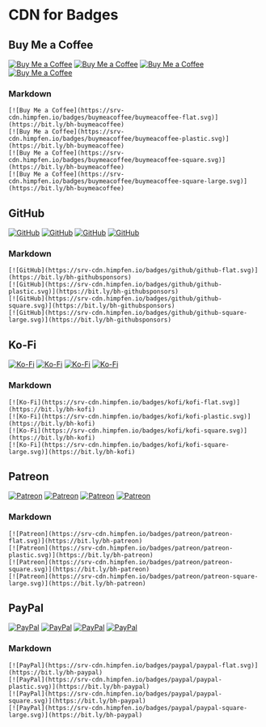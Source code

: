 # CDN for Badges

## Buy Me a Coffee

[![Buy Me a Coffee](https://srv-cdn.himpfen.io/badges/buymeacoffee/buymeacoffee-flat.svg)](https://bit.ly/bh-buymeacoffee)
[![Buy Me a Coffee](https://srv-cdn.himpfen.io/badges/buymeacoffee/buymeacoffee-plastic.svg)](https://bit.ly/bh-buymeacoffee)
[![Buy Me a Coffee](https://srv-cdn.himpfen.io/badges/buymeacoffee/buymeacoffee-square.svg)](https://bit.ly/bh-buymeacoffee)
[![Buy Me a Coffee](https://srv-cdn.himpfen.io/badges/buymeacoffee/buymeacoffee-square-large.svg)](https://bit.ly/bh-buymeacoffee)

### Markdown

```
[![Buy Me a Coffee](https://srv-cdn.himpfen.io/badges/buymeacoffee/buymeacoffee-flat.svg)](https://bit.ly/bh-buymeacoffee)
[![Buy Me a Coffee](https://srv-cdn.himpfen.io/badges/buymeacoffee/buymeacoffee-plastic.svg)](https://bit.ly/bh-buymeacoffee)
[![Buy Me a Coffee](https://srv-cdn.himpfen.io/badges/buymeacoffee/buymeacoffee-square.svg)](https://bit.ly/bh-buymeacoffee)
[![Buy Me a Coffee](https://srv-cdn.himpfen.io/badges/buymeacoffee/buymeacoffee-square-large.svg)](https://bit.ly/bh-buymeacoffee)
```

## GitHub

[![GitHub](https://srv-cdn.himpfen.io/badges/github/github-flat.svg)](https://bit.ly/bh-githubsponsors)
[![GitHub](https://srv-cdn.himpfen.io/badges/github/github-plastic.svg)](https://bit.ly/bh-githubsponsors)
[![GitHub](https://srv-cdn.himpfen.io/badges/github/github-square.svg)](https://bit.ly/bh-githubsponsors)
[![GitHub](https://srv-cdn.himpfen.io/badges/github/github-square-large.svg)](https://bit.ly/bh-githubsponsors)

### Markdown

```
[![GitHub](https://srv-cdn.himpfen.io/badges/github/github-flat.svg)](https://bit.ly/bh-githubsponsors)
[![GitHub](https://srv-cdn.himpfen.io/badges/github/github-plastic.svg)](https://bit.ly/bh-githubsponsors)
[![GitHub](https://srv-cdn.himpfen.io/badges/github/github-square.svg)](https://bit.ly/bh-githubsponsors)
[![GitHub](https://srv-cdn.himpfen.io/badges/github/github-square-large.svg)](https://bit.ly/bh-githubsponsors)
```

## Ko-Fi

[![Ko-Fi](https://srv-cdn.himpfen.io/badges/kofi/kofi-flat.svg)](https://bit.ly/bh-kofi)
[![Ko-Fi](https://srv-cdn.himpfen.io/badges/kofi/kofi-plastic.svg)](https://bit.ly/bh-kofi)
[![Ko-Fi](https://srv-cdn.himpfen.io/badges/kofi/kofi-square.svg)](https://bit.ly/bh-kofi)
[![Ko-Fi](https://srv-cdn.himpfen.io/badges/kofi/kofi-square-large.svg)](https://bit.ly/bh-kofi)

### Markdown

```
[![Ko-Fi](https://srv-cdn.himpfen.io/badges/kofi/kofi-flat.svg)](https://bit.ly/bh-kofi)
[![Ko-Fi](https://srv-cdn.himpfen.io/badges/kofi/kofi-plastic.svg)](https://bit.ly/bh-kofi)
[![Ko-Fi](https://srv-cdn.himpfen.io/badges/kofi/kofi-square.svg)](https://bit.ly/bh-kofi)
[![Ko-Fi](https://srv-cdn.himpfen.io/badges/kofi/kofi-square-large.svg)](https://bit.ly/bh-kofi)
```

## Patreon

[![Patreon](https://srv-cdn.himpfen.io/badges/patreon/patreon-flat.svg)](https://bit.ly/bh-patreon)
[![Patreon](https://srv-cdn.himpfen.io/badges/patreon/patreon-plastic.svg)](https://bit.ly/bh-patreon)
[![Patreon](https://srv-cdn.himpfen.io/badges/patreon/patreon-square.svg)](https://bit.ly/bh-patreon)
[![Patreon](https://srv-cdn.himpfen.io/badges/patreon/patreon-square-large.svg)](https://bit.ly/bh-patreon)

### Markdown

```
[![Patreon](https://srv-cdn.himpfen.io/badges/patreon/patreon-flat.svg)](https://bit.ly/bh-patreon)
[![Patreon](https://srv-cdn.himpfen.io/badges/patreon/patreon-plastic.svg)](https://bit.ly/bh-patreon)
[![Patreon](https://srv-cdn.himpfen.io/badges/patreon/patreon-square.svg)](https://bit.ly/bh-patreon)
[![Patreon](https://srv-cdn.himpfen.io/badges/patreon/patreon-square-large.svg)](https://bit.ly/bh-patreon)
```

## PayPal

[![PayPal](https://srv-cdn.himpfen.io/badges/paypal/paypal-flat.svg)](https://bit.ly/bh-paypal)
[![PayPal](https://srv-cdn.himpfen.io/badges/paypal/paypal-plastic.svg)](https://bit.ly/bh-paypal)
[![PayPal](https://srv-cdn.himpfen.io/badges/paypal/paypal-square.svg)](https://bit.ly/bh-paypal)
[![PayPal](https://srv-cdn.himpfen.io/badges/paypal/paypal-square-large.svg)](https://bit.ly/bh-paypal)

### Markdown

```
[![PayPal](https://srv-cdn.himpfen.io/badges/paypal/paypal-flat.svg)](https://bit.ly/bh-paypal)
[![PayPal](https://srv-cdn.himpfen.io/badges/paypal/paypal-plastic.svg)](https://bit.ly/bh-paypal)
[![PayPal](https://srv-cdn.himpfen.io/badges/paypal/paypal-square.svg)](https://bit.ly/bh-paypal)
[![PayPal](https://srv-cdn.himpfen.io/badges/paypal/paypal-square-large.svg)](https://bit.ly/bh-paypal)
```
